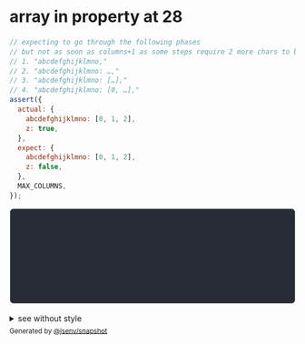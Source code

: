 # array in property at 28

```js
// expecting to go through the following phases
// but not as soon as columns+1 as some steps require 2 more chars to be displayed
// 1. "abcdefghijklmno,"
// 2. "abcdefghijklmno: …,"
// 3. "abcdefghijklmno: […],"
// 4. "abcdefghijklmno: [0, …],"
assert({
  actual: {
    abcdefghijklmno: [0, 1, 2],
    z: true,
  },
  expect: {
    abcdefghijklmno: [0, 1, 2],
    z: false,
  },
  MAX_COLUMNS,
});
```

![img](throw.svg)

<details>
  <summary>see without style</summary>

```console
AssertionError: actual and expect are different

actual: {
  abcdefghijklmno: [0, …],
  z: true,
}
expect: {
  abcdefghijklmno: [0, …],
  z: false,
}
```

</details>


<sub>
  Generated by <a href="https://github.com/jsenv/core/tree/main/packages/independent/snapshot">@jsenv/snapshot</a>
</sub>
